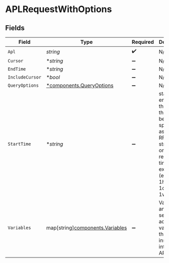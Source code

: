 # APLRequestWithOptions


## Fields

| Field                                                                                                                                              | Type                                                                                                                                               | Required                                                                                                                                           | Description                                                                                                                                        |
| -------------------------------------------------------------------------------------------------------------------------------------------------- | -------------------------------------------------------------------------------------------------------------------------------------------------- | -------------------------------------------------------------------------------------------------------------------------------------------------- | -------------------------------------------------------------------------------------------------------------------------------------------------- |
| `Apl`                                                                                                                                              | *string*                                                                                                                                           | :heavy_check_mark:                                                                                                                                 | N/A                                                                                                                                                |
| `Cursor`                                                                                                                                           | **string*                                                                                                                                          | :heavy_minus_sign:                                                                                                                                 | N/A                                                                                                                                                |
| `EndTime`                                                                                                                                          | **string*                                                                                                                                          | :heavy_minus_sign:                                                                                                                                 | N/A                                                                                                                                                |
| `IncludeCursor`                                                                                                                                    | **bool*                                                                                                                                            | :heavy_minus_sign:                                                                                                                                 | N/A                                                                                                                                                |
| `QueryOptions`                                                                                                                                     | [*components.QueryOptions](../../models/components/queryoptions.md)                                                                                | :heavy_minus_sign:                                                                                                                                 | N/A                                                                                                                                                |
| `StartTime`                                                                                                                                        | **string*                                                                                                                                          | :heavy_minus_sign:                                                                                                                                 | start and end time for the query, these must be specified as RFC3339 strings<br/>or using relative time expressions (e.g. now-1h, now-1d, now-1w, etc) |
| `Variables`                                                                                                                                        | map[string][components.Variables](../../models/components/variables.md)                                                                            | :heavy_minus_sign:                                                                                                                                 | Variables is an optional set of additional variables that are inserted into the APL                                                                |